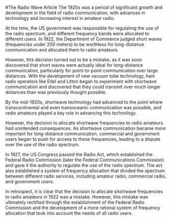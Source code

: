 #The Radio Wave Article
The 1920s was a period of significant growth and development in the field of radio communication, with advances in technology and increasing interest in amateur radio.

At the time, the US government was responsible for regulating the use of the radio spectrum, and different frequency bands were allocated to different users. In 1922, the Department of Commerce judged short waves (frequencies under 200 meters) to be worthless for long-distance communication and allocated them to radio amateurs.

However, this decision turned out to be a mistake, as it was soon discovered that short waves were actually ideal for long-distance communication, particularly for point-to-point communication over large distances. With the development of new vacuum tube technology, ham radio operators like Eitel and Litton began to experiment with shortwave communication and discovered that they could transmit over much longer distances than was previously thought possible.

By the mid-1920s, shortwave technology had advanced to the point where transcontinental and even transoceanic communication was possible, and radio amateurs played a key role in advancing this technology.

However, the decision to allocate shortwave frequencies to radio amateurs had unintended consequences. As shortwave communication became more important for long-distance communication, commercial and government users began to push for access to these frequencies, leading to a dispute over the use of the radio spectrum.

In 1927, the US Congress passed the Radio Act, which established the Federal Radio Commission (later the Federal Communications Commission) and gave it the authority to regulate the use of the radio spectrum. The act also established a system of frequency allocation that divided the spectrum between different radio services, including amateur radio, commercial radio, and government users.

In retrospect, it is clear that the decision to allocate shortwave frequencies to radio amateurs in 1922 was a mistake. However, this mistake was ultimately rectified through the establishment of the Federal Radio Commission and the development of a more rational system of frequency allocation that took into account the needs of all radio users.
